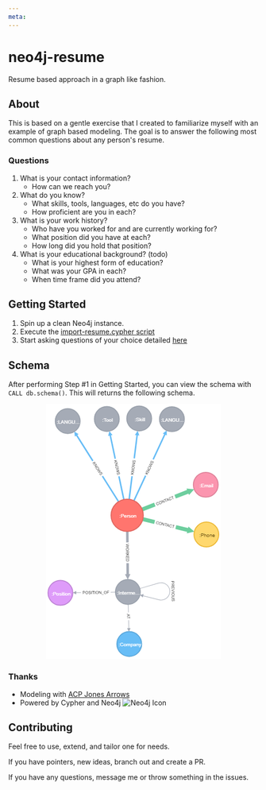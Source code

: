 ```yaml
---
meta: 
---
```


# neo4j-resume

Resume based approach in a graph like fashion.

## About

This is based on a gentle exercise that I created to familiarize myself with an example of graph based modeling. The goal is to answer the following most common questions about any person's resume.

### Questions

1. What is your contact information?
    * How can we reach you?
2. What do you know?
    * What skills, tools, languages, etc do you have?
    * How proficient are you in each?
3. What is your work history?
    * Who have you worked for and are currently working for?
    * What position did you have at each?
    * How long did you hold that position?
4. What is your educational background? (todo)
    * What is your highest form of education?
    * What was your GPA in each?
    * When time frame did you attend?

## Getting Started

1. Spin up a clean Neo4j instance.
2. Execute the [import-resume.cypher script](./import-resume.cypher)
3. Start asking questions of your choice detailed [here](./resume-questions.cypher)

## Schema

After performing Step #1 in Getting Started, you can view the schema with `CALL db.schema()`. This will returns the following schema.

<p align="center">
  <img width="352" height="513" src="./assets/schema.png">
</p>

### Thanks

* Modeling with [ACP Jones Arrows](http://www.apcjones.com/arrows/)
* Powered by Cypher and Neo4j ![Neo4j Icon](https://go.neo4j.com/rs/710-RRC-335/images/neo4j_logo.png)


## Contributing

Feel free to use, extend, and tailor one for needs.

If you have pointers, new ideas, branch out and create a PR.

If you have any questions, message me or throw something in the issues.
